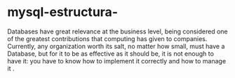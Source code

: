 # mysql-estructura-
Databases have great relevance at the business level, being considered one of the greatest contributions that computing has given to companies.  Currently, any organization worth its salt, no matter how small, must have a Database, but for it to be as effective as it should be, it is not enough to have it: you have to know how to implement it correctly and how to manage it .
